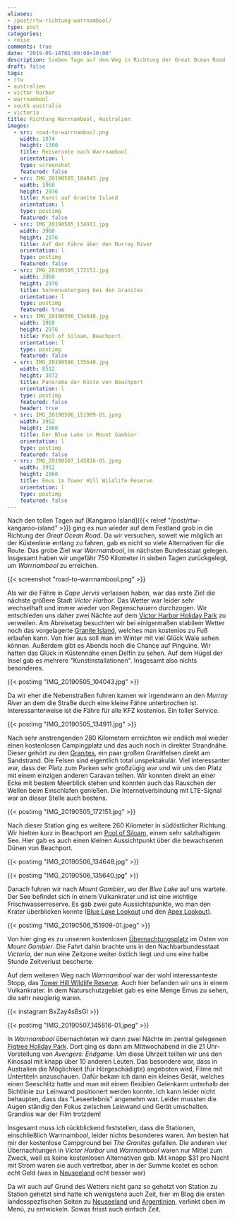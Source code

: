 ```yaml
---
aliases:
- /post/rtw-richtung-warrnambool/
type: post
categories:
- reise
comments: true
date: "2019-05-14T01:00:00+10:00"
description: Sieben Tage auf dem Weg in Richtung der Great Ocean Road
draft: false
tags:
- rtw
- australien
- victor harbor
- warrnambool
- south australia
- victoria
title: Richtung Warrnambool, Australien
images:
  - src: road-to-warrnambool.png
    width: 1974
    height: 1300
    title: Reiseroute nach Warrnambool
    orientation: l
    type: screenshot
    featured: false
  - src: IMG_20190505_104043.jpg
    width: 3968
    height: 2976
    title: Kunst auf Granite Island
    orientation: l
    type: postimg
    featured: false
  - src: IMG_20190505_134911.jpg
    width: 3968
    height: 2976
    title: Auf der Fähre über den Murray River
    orientation: l
    type: postimg
    featured: false
  - src: IMG_20190505_172151.jpg
    width: 3968
    height: 2976
    title: Sonnenuntergang bei den Granites
    orientation: l
    type: postimg
    featured: true
  - src: IMG_20190506_134648.jpg
    width: 3968
    height: 2976
    title: Pool of Siloam, Beachport
    orientation: l
    type: postimg
    featured: false
  - src: IMG_20190506_135640.jpg
    width: 8512
    height: 3072
    title: Panorama der Küste von Beachport
    orientation: l
    type: postimg
    featured: false
    header: true
  - src: IMG_20190506_151909-01.jpeg
    width: 3952
    height: 2960
    title: Der Blue Lake in Mount Gambier
    orientation: l
    type: postimg
    featured: false
  - src: IMG_20190507_145816-01.jpeg
    width: 3952
    height: 2960
    title: Emus im Tower Hill Wildlife Reserve
    orientation: l
    type: postimg
    featured: false
---
```


Nach den tollen Tagen auf [Kangaroo Island]({{< relref "/post/rtw-kangaroo-island" >}}) ging es nun wieder auf dem Festland grob in die Richtung der _Great Ocean Road_. Da wir versuchen, soweit wie möglich an der Küstenlinie entlang zu fahren, gab es nicht so viele Alternativen für die Route. Das grobe Ziel war _Warrnambool_, im nächsten Bundesstaat gelegen. Insgesamt haben wir ungefähr 750 Kilometer in sieben Tagen zurückgelegt, um _Warrnambool_ zu erreichen.

{{< screenshot "road-to-warrnambool.png" >}}

Als wir die Fähre in _Cape Jervis_ verlassen haben, war das erste Ziel die nächste größere Stadt _Victor Harbor_. Das Wetter war leider sehr wechselhaft und immer wieder von Regenschauern durchzogen. Wir entschieden uns daher zwei Nächte auf dem [Victor Harbor Holiday Park](https://goo.gl/maps/q2nAg89CcwnapA1UA) zu verweilen. Am Abreisetag besuchten wir bei einigermaßen stabilem Wetter noch das vorgelagerte [Granite Island](https://goo.gl/maps/LzxF4FWuR5tVWHph7), welches man kostenlos zu Fuß erlaufen kann. Von hier aus soll man im Winter mit viel Glück Wale sehen können. Außerdem gibt es Abends noch die Chance auf Pinguine. Wir hatten das Glück in Küstennähe einen Delfin zu sehen. Auf dem Hügel der Insel gab es mehrere "Kunstinstallationen". Insgesamt also nichts besonderes.

{{< postimg "IMG_20190505_104043.jpg" >}}

Da wir eher die Nebenstraßen fuhren kamen wir irgendwann an den _Murray River_ an dem die Straße durch eine kleine Fähre unterbrochen ist. Interessanterweise ist die Fähre für alle KFZ kostenlos. Ein toller Service.

{{< postimg "IMG_20190505_134911.jpg" >}}

Nach sehr anstrengenden 280 Kilometern erreichten wir endlich mal wieder einen kostenlosen Campingplatz und das auch noch in direkter Strandnähe. Dieser gehört zu den [Granites](https://goo.gl/maps/FEGqpFDLUAbXQELAA), ein paar großen Granitfelsen direkt am Sandstrand. Die Felsen sind eigentlich total unspektakulär. Viel interessanter war, dass der Platz zum Parken sehr großzügig war und wir uns den Platz mit einem einzigen anderen Caravan teilten. Wir konnten direkt an einer Ecke mit bestem Meerblick stehen und konnten auch das Rauschen der Wellen beim Einschlafen genießen. Die Internetverbindung mit LTE-Signal war an dieser Stelle auch bestens.

{{< postimg "IMG_20190505_172151.jpg" >}}

Nach dieser Station ging es weitere 260 Kilometer in südöstlicher Richtung. Wir hielten kurz in Beachport am [Pool of Siloam](https://goo.gl/maps/eQarztiRaigDqzZa9), einem sehr salzhaltigem See. Hier gab es auch einen kleinen Aussichtpunkt über die bewachsenen Dünen von Beachport.

{{< postimg "IMG_20190506_134648.jpg" >}}

{{< postimg "IMG_20190506_135640.jpg" >}}

Danach fuhren wir nach _Mount Gambier_, wo der _Blue Lake_ auf uns wartete. Der See befindet sich in einem Vulkankrater und ist eine wichtige Frischwasserreserve. Es gab zwei gute Aussichtspunkte, wo man den Krater überblicken konnte ([Blue Lake Lookout](https://goo.gl/maps/Yi3ipeV7MRUFecu6A) und den [Apex Lookout](https://goo.gl/maps/rFC5b4N1yzBpLMVq7)).

{{< postimg "IMG_20190506_151909-01.jpeg" >}}

Von hier ging es zu unserem kostenlosen [Übernachtungsplatz](https://goo.gl/maps/jZbxgjyP2B5s9XvH8) im Osten von _Mount Gambier_. Die Fahrt dahin brachte uns in den Nachbarbundesstaat _Victoria_, der nun eine Zeitzone weiter östlich liegt und uns eine halbe Stunde Zeitverlust bescherte.

Auf dem weiteren Weg nach _Warrnambool_ war der wohl interessanteste Stopp, das [Tower Hill Wildlife Reserve](https://goo.gl/maps/hjzJTwk5BbvHdb3W6). Auch hier befanden wir uns in einem Vulkankrater. In dem Naturschutzgebiet gab es eine Menge Emus zu sehen, die sehr neugierig waren.

{{< instagram BxZay4sBsGl >}}

{{< postimg "IMG_20190507_145816-01.jpeg" >}}

In _Warrnambool_ übernachteten wir dann zwei Nächte im zentral gelegenen [Figtree Holiday Park](https://goo.gl/maps/jqAop8PWKUpuxG1E6). Dort ging es dann am Mittwochabend in die 21 Uhr-Vorstellung von _Avengers: Endgame_. Um diese Uhrzeit teilten wir uns den Kinosaal mit knapp über 10 anderen Leuten. Das besondere war, dass in Australien die Möglichkeit (für Hörgeschädigte) angeboten wird, Filme mit Untertiteln anzuschauen. Dafür bekam ich dann ein kleines Gerät, welches einen Seeschlitz hatte und man mit einem flexiblen Gelenkarm unterhalb der Sichtlinie zur Leinwand positionert werden konnte. Ich kann leider nicht behaupten, dass das "Leseerlebnis" angenehm war. Leider mussten die Augen ständig den Fokus zwischen Leinwand und Gerät umschalten. Grandios war der Film trotzdem!

Insgesamt muss ich rückblickend feststellen, dass die Stationen, einschließlich Warrnambool, leider nichts besonderes waren. Am besten hat mir der kostenlose Campground bei _The Granites_ gefallen. Die anderen vier Übernachtungen in _Victor Harbor_ und _Warrnambool_ waren nur Mittel zum Zweck, weil es keine kostenlosen Alternativen gab. Mit knapp $31 pro Nacht mit Strom waren sie auch vertretbar, aber in der Summe kostet es schon echt Geld (was in [Neuseeland](/reise/land/neuseeland/) echt besser war)

Da wir auch auf Grund des Wetters nicht ganz so gehetzt von Station zu Station gehetzt sind hatte ich wenigstens auch Zeit, hier im Blog die ersten landesspezfischen Seiten zu [Neuseeland](/reise/land/neuseeland/) und [Argentinien](/reise/land/argentinien/), verlinkt oben im Menü, zu entwickeln. Sowas frisst auch einfach Zeit.
